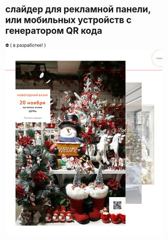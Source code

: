 # слайдер для рекламной панели, или мобильных устройств c генератором QR кода
⛔ ( в разработке! )
<br>
<img src="cover.png">
